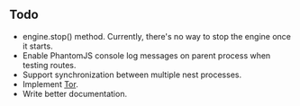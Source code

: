 
## Todo
  * engine.stop() method. Currently, there's no way to stop the engine once it starts.
  * Enable PhantomJS console log messages on parent process when testing routes.
  * Support synchronization between multiple nest processes.
  * Implement [Tor](https://github.com/d-oliveros/node-tor-nightcrawler).
  * Write better documentation.
  